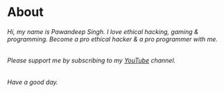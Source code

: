 # About
###### Hi, my name is Pawandeep Singh. I love ethical hacking, gaming & programming. Become a pro ethical hacker & a pro programmer with me.
###### Please support me by subscribing to my [YouTube](https://www.youtube.com/channel/UCH7V6YBdMyICifKflYkNFMQ/featured) channel.
###### Have a good day.
